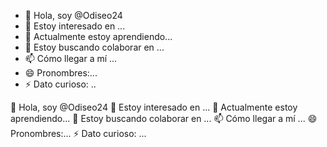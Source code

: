 - 👋  Hola, soy @Odiseo24
- 👀 Estoy interesado en ...
- 🌱 Actualmente estoy aprendiendo...
- 💞️ Estoy buscando colaborar en ...
- 📫 Cómo llegar a mí ...
- 😄 Pronombres:...
- ⚡ Dato curioso: ..
<!---
Odiseo24/Odiseo24 is a ✨ special ✨ repository because its `README.md` (this file) appears on your GitHub profile.
You can click the Preview link to take a look at your changes.
--->

👋 Hola, soy @Odiseo24
👀 Estoy interesado en ...
🌱 Actualmente estoy aprendiendo...
💞️ Estoy buscando colaborar en ...
📫 Cómo llegar a mí ...
😄 Pronombres:...
⚡ Dato curioso: ...

